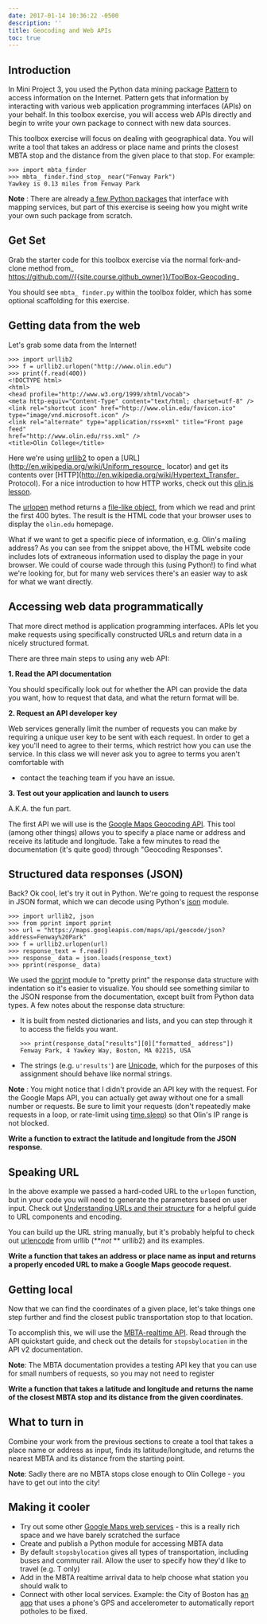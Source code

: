 ```yaml
---
date: 2017-01-14 10:36:22 -0500
description: ''
title: Geocoding and Web APIs
toc: true
---
```


## Introduction

In Mini Project 3, you used the Python data mining package
[Pattern](http://www.clips.ua.ac.be/pattern) to access information on the
Internet. Pattern gets that information by interacting with various web
application programming interfaces (APIs) on your behalf. In this toolbox
exercise, you will access web APIs directly and begin to write your own
package to connect with new data sources.

This toolbox exercise will focus on dealing with geographical data. You will
write a tool that takes an address or place name and prints the closest MBTA
stop and the distance from the given place to that stop. For example:

    >>> import mbta_finder
    >>> mbta_ finder.find_stop_ near("Fenway Park")
    Yawkey is 0.13 miles from Fenway Park

**Note** : There are already [a few Python packages](https://wiki.python.org/moin/GIS/Web_services) that interface with mapping services, but part of this exercise is seeing how you might write your own such package from scratch.

## Get Set

Grab the starter code for this toolbox exercise via the normal fork-and-clone
method from_ <https://github.com//{{site.course.github_owner}}/ToolBox-Geocoding>_

You should see `mbta_ finder.py` within the toolbox folder, which has some
optional scaffolding for this exercise.

## Getting data from the web

Let's grab some data from the Internet!

    >>> import urllib2
    >>> f = urllib2.urlopen("http://www.olin.edu")
    >>> print(f.read(400))
    <!DOCTYPE html>
    <html>
    <head profile="http://www.w3.org/1999/xhtml/vocab">
    <meta http-equiv="Content-Type" content="text/html; charset=utf-8" />
    <link rel="shortcut icon" href="http://www.olin.edu/favicon.ico"
    type="image/vnd.microsoft.icon" />
    <link rel="alternate" type="application/rss+xml" title="Front page feed"
    href="http://www.olin.edu/rss.xml" />
    <title>Olin College</title>

Here we're using [urllib2](https://docs.python.org/2/library/urllib2.html) to
open a [URL](http://en.wikipedia.org/wiki/Uniform_resource_ locator) and get
its contents over
[HTTP](http://en.wikipedia.org/wiki/Hypertext_Transfer_ Protocol). For a nice
introduction to how HTTP works, check out this [olin.js
lesson](https://github.com/olinjs/olinjs/tree/master/classes/class01#http).

The [urlopen](https://docs.python.org/2/library/urllib2.html#urllib2.urlopen)
method returns a [file-like
object](https://docs.python.org/2/library/stdtypes.html#file-objects), from
which we read and print the first 400 bytes. The result is the HTML code that
your browser uses to display the `olin.edu` homepage.

What if we want to get a specific piece of information, e.g. Olin's mailing
address? As you can see from the snippet above, the HTML website code includes
lots of extraneous information used to display the page in your browser. We
could of course wade through this (using Python!) to find what we're looking
for, but for many web services there's an easier way to ask for what we want
directly.

## Accessing web data programmatically

That more direct method is application programming interfaces. APIs let you
make requests using specifically constructed URLs and return data in a nicely
structured format.

There are three main steps to using any web API:

**1\. Read the API documentation**

You should specifically look out for whether the API can provide the data you
want, how to request that data, and what the return format will be.

**2\. Request an API developer key**

Web services generally limit the number of requests you can make by requiring
a unique user key to be sent with each request. In order to get a key you'll
need to agree to their terms, which restrict how you can use the service. In
this class we will never ask you to agree to terms you aren't comfortable with
- contact the teaching team if you have an issue.

**3\. Test out your application and launch to users**

A.K.A. the fun part.

The first API we will use is the [Google Maps Geocoding
API](https://developers.google.com/maps/documentation/geocoding/). This tool
(among other things) allows you to specify a place name or address and receive
its latitude and longitude. Take a few minutes to read the documentation (it's
quite good) through "Geocoding Responses".

## Structured data responses (JSON)

Back? Ok cool, let's try it out in Python. We're going to request the response
in JSON format, which we can decode using Python's
[json](https://docs.python.org/2/library/json.html) module.

    >>> import urllib2, json
    >>> from pprint import pprint
    >>> url = "https://maps.googleapis.com/maps/api/geocode/json?address=Fenway%20Park"
    >>> f = urllib2.urlopen(url)
    >>> response_text = f.read()
    >>> response_ data = json.loads(response_text)
    >>> pprint(response_ data)

We used the [pprint](https://docs.python.org/2/library/pprint.html) module to
"pretty print" the response data structure with indentation so it's easier to
visualize. You should see something similar to the JSON response from the
documentation, except built from Python data types. A few notes about the
response data structure:

* It is built from nested dictionaries and lists, and you can step through it to access the fields you want.

      >>> print(response_data["results"][0]["formatted_ address"])
      Fenway Park, 4 Yawkey Way, Boston, MA 02215, USA

* The strings (e.g. `u'results'`) are [Unicode](https://docs.python.org/2/howto/unicode.html), which for the purposes of this assignment should behave like normal strings.

**Note** : You might notice that I didn't provide an API key with the request. For the Google Maps API, you can actually get away without one for a small number or requests. Be sure to limit your requests (don't repeatedly make requests in a loop, or rate-limit using [time.sleep](https://docs.python.org/2/library/time.html#time.sleep)) so that Olin's IP range is not blocked.

**Write a function to extract the latitude and longitude from the JSON response.**

## Speaking URL

In the above example we passed a hard-coded URL to the `urlopen` function, but
in your code you will need to generate the parameters based on user input.
Check out [Understanding URLs and their
structure](https://developer.mozilla.org/en-US/Learn/Understanding_URLs) for a
helpful guide to URL components and encoding.

You can build up the URL string manually, but it's probably helpful to check
out
[urlencode](https://docs.python.org/2/library/urllib.html#urllib.urlencode)
from urllib (**_not_ **  urllib2) and its examples.

**Write a function that takes an address or place name as input and returns a properly encoded URL to make a Google Maps geocode request.**

## Getting local

Now that we can find the coordinates of a given place, let's take things one
step further and find the closest public transportation stop to that location.

To accomplish this, we will use the [MBTA-realtime
API](http://realtime.mbta.com/Portal/Home/Documents). Read through the API
quickstart guide, and check out the details for `stopsbylocation` in the API
v2 documentation.

**Note**: The MBTA documentation provides a testing API key that you can use for small numbers of requests, so you may not need to register

**Write a function that takes a latitude and longitude and returns the name of the closest MBTA stop and its distance from the given coordinates.**

## What to turn in

Combine your work from the previous sections to create a tool that takes a
place name or address as input, finds its latitude/longitude, and returns the
nearest MBTA and its distance from the starting point.

**Note**: Sadly there are no MBTA stops close enough to Olin College - you have to get out into the city!

## Making it cooler

* Try out some other [Google Maps web services](https://developers.google.com/maps/documentation/webservices/) \- this is a really rich space and we have barely scratched the surface
* Create and publish a Python module for accessing MBTA data
* By default `stopsbylocation` gives all types of transportation, including buses and commuter rail. Allow the user to specify how they'd like to travel (e.g. T only)
* Add in the MBTA realtime arrival data to help choose what station you should walk to
* Connect with other local services. Example: the City of Boston has [an app](http://www.cityofboston.gov/DoIT/apps/streetbump.asp) that uses a phone's GPS and accelerometer to automatically report potholes to be fixed.
